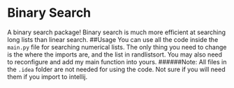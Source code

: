 # Binary Search
 A binary search package! Binary search is much more efficient at searching long lists than linear search.
##Usage
You can use all the code inside the `main.py` file for searching numerical lists. The only thing you need to change is the where the imports are, and the list in randlistsort. You may also need to reconfigure and add my main function into yours.
######Note: All files in the `.idea` folder are not needed for using the code. Not sure if you will need them if you import to intellij.